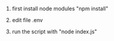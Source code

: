 1. first install node modules "npm install"

2. edit file .env

3. run the script with "node index.js"
